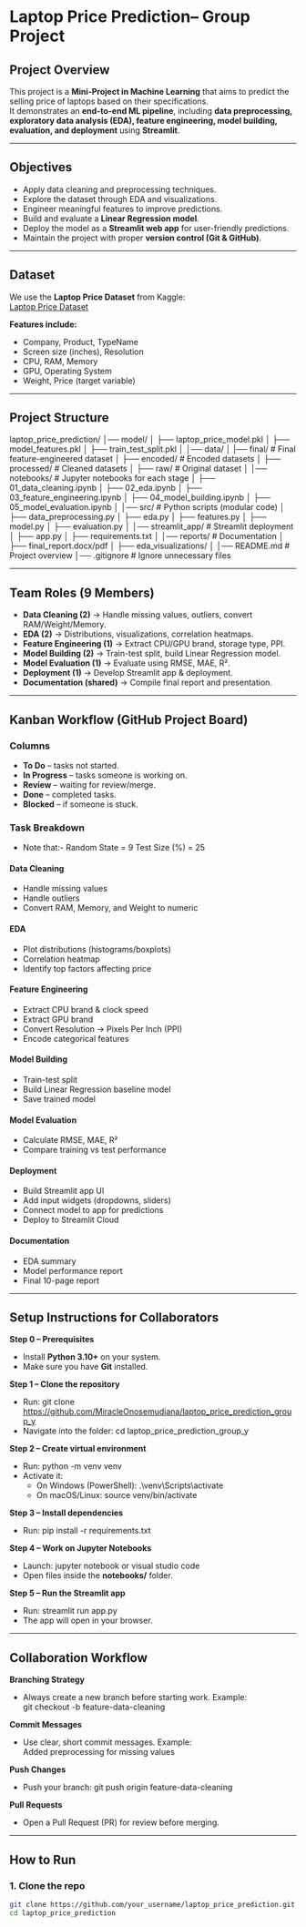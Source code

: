 #  Laptop Price Prediction– Group Project

##  Project Overview
This project is a **Mini-Project in Machine Learning** that aims to predict the selling price of laptops based on their specifications.  
It demonstrates an **end-to-end ML pipeline**, including **data preprocessing, exploratory data analysis (EDA), feature engineering, model building, evaluation, and deployment** using **Streamlit**.

---

##  Objectives
- Apply data cleaning and preprocessing techniques.
- Explore the dataset through EDA and visualizations.
- Engineer meaningful features to improve predictions.
- Build and evaluate a **Linear Regression model**.
- Deploy the model as a **Streamlit web app** for user-friendly predictions.
- Maintain the project with proper **version control (Git & GitHub)**.

---

##  Dataset
We use the **Laptop Price Dataset** from Kaggle:  
 [Laptop Price Dataset](https://www.kaggle.com/datasets/muhammetvarl/laptop-price)

**Features include:**
- Company, Product, TypeName  
- Screen size (inches), Resolution  
- CPU, RAM, Memory  
- GPU, Operating System  
- Weight, Price (target variable)

---

##  Project Structure

laptop_price_prediction/
│── model/
│ ├── laptop_price_model.pkl
│ ├── model_features.pkl
│ ├── train_test_split.pkl
│
│── data/
│ |── final/  # Final feature-engineered dataset
│ ├── encoded/ # Encoded datasets
│ ├── processed/ # Cleaned datasets
│ ├── raw/ # Original dataset
│
│── notebooks/ # Jupyter notebooks for each stage
│ ├── 01_data_cleaning.ipynb
│ ├── 02_eda.ipynb
│ ├── 03_feature_engineering.ipynb
│ ├── 04_model_building.ipynb
│ ├── 05_model_evaluation.ipynb
│
│── src/ # Python scripts (modular code)
│ ├── data_preprocessing.py
│ ├── eda.py
│ ├── features.py
│ ├── model.py
│ ├── evaluation.py
│
│── streamlit_app/ # Streamlit deployment
│ ├── app.py
│ ├── requirements.txt
│
│── reports/ # Documentation
│ ├── final_report.docx/pdf
│ ├── eda_visualizations/
│
│── README.md # Project overview
│── .gitignore # Ignore unnecessary files



---

##  Team Roles (9 Members)
- **Data Cleaning (2)** → Handle missing values, outliers, convert RAM/Weight/Memory.  
- **EDA (2)** → Distributions, visualizations, correlation heatmaps.  
- **Feature Engineering (1)** → Extract CPU/GPU brand, storage type, PPI.  
- **Model Building (2)** → Train-test split, build Linear Regression model.  
- **Model Evaluation (1)** → Evaluate using RMSE, MAE, R².  
- **Deployment (1)** → Develop Streamlit app & deployment.  
- **Documentation (shared)** → Compile final report and presentation.  

---

##  Kanban Workflow (GitHub Project Board)
###  Columns
- **To Do**  – tasks not started.  
- **In Progress**  – tasks someone is working on.  
- **Review** – waiting for review/merge.  
- **Done**  – completed tasks.  
- **Blocked** – if someone is stuck.  

###  Task Breakdown
- Note that:-
    Random State = 9
    Test Size (%) = 25

#### Data Cleaning
- Handle missing values  
- Handle outliers  
- Convert RAM, Memory, and Weight to numeric  

#### EDA
- Plot distributions (histograms/boxplots)  
- Correlation heatmap  
- Identify top factors affecting price  

#### Feature Engineering
- Extract CPU brand & clock speed  
- Extract GPU brand  
- Convert Resolution → Pixels Per Inch (PPI)  
- Encode categorical features  

#### Model Building
- Train-test split  
- Build Linear Regression baseline model  
- Save trained model  

#### Model Evaluation
- Calculate RMSE, MAE, R²  
- Compare training vs test performance  

#### Deployment
- Build Streamlit app UI  
- Add input widgets (dropdowns, sliders)  
- Connect model to app for predictions  
- Deploy to Streamlit Cloud  

#### Documentation
- EDA summary  
- Model performance report  
- Final 10-page report  

---

## Setup Instructions for Collaborators

**Step 0 – Prerequisites**  
- Install **Python 3.10+** on your system.  
- Make sure you have **Git** installed.  

**Step 1 – Clone the repository**  
- Run: git clone https://github.com/MiracleOnosemudiana/laptop_price_prediction_group_y 
- Navigate into the folder: cd laptop_price_prediction_group_y  

**Step 2 – Create virtual environment**  
- Run: python -m venv venv  
- Activate it:  
  - On Windows (PowerShell): .\venv\Scripts\activate  
  - On macOS/Linux: source venv/bin/activate  

**Step 3 – Install dependencies**  
- Run: pip install -r requirements.txt  

**Step 4 – Work on Jupyter Notebooks**  
- Launch: jupyter notebook or visual studio code  
- Open files inside the **notebooks/** folder.  

**Step 5 – Run the Streamlit app**  
- Run: streamlit run app.py  
- The app will open in your browser.  

---

##  Collaboration Workflow

**Branching Strategy**  
- Always create a new branch before starting work. Example:  
  git checkout -b feature-data-cleaning  

**Commit Messages**  
- Use clear, short commit messages. Example:  
  Added preprocessing for missing values  

**Push Changes**  
- Push your branch: git push origin feature-data-cleaning  

**Pull Requests**  
- Open a Pull Request (PR) for review before merging.  

---

##  How to Run
### 1. Clone the repo
```bash
git clone https://github.com/your_username/laptop_price_prediction.git
cd laptop_price_prediction